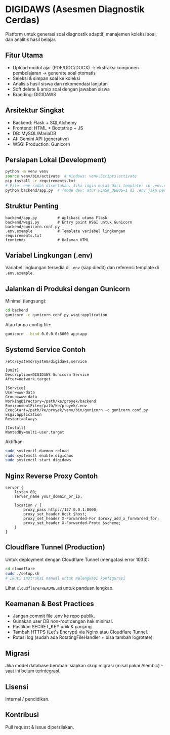 # DIGIDAWS (Asesmen Diagnostik Cerdas)

Platform untuk generasi soal diagnostik adaptif, manajemen koleksi soal, dan analitik hasil belajar.

## Fitur Utama
- Upload modul ajar (PDF/DOC/DOCX) → ekstraksi komponen pembelajaran → generate soal otomatis
- Seleksi & simpan soal ke koleksi
- Analisis hasil siswa dan rekomendasi lanjutan
- Soft delete & arsip soal dengan jawaban siswa
- Branding: DIGIDAWS

## Arsitektur Singkat
- Backend: Flask + SQLAlchemy
- Frontend: HTML + Bootstrap + JS
- DB: MySQL/MariaDB
- AI: Gemini API (generative)
- WSGI Production: Gunicorn

## Persiapan Lokal (Development)
```bash
python -m venv venv
source venv/bin/activate  # Windows: venv\Scripts\activate
pip install -r requirements.txt
# File .env sudah disertakan. Jika ingin mulai dari template: cp .env.example .env
python backend/app.py  # (mode dev; atur FLASK_DEBUG=1 di .env jika perlu)
```

## Struktur Penting
```
backend/app.py         # Aplikasi utama Flask
backend/wsgi.py        # Entry point WSGI untuk Gunicorn
backend/gunicorn.conf.py
.env.example           # Template variabel lingkungan
requirements.txt
frontend/              # Halaman HTML
```

## Variabel Lingkungan (.env)
Variabel lingkungan tersedia di `.env` (siap diedit) dan referensi template di `.env.example`.

## Jalankan di Produksi dengan Gunicorn
Minimal (langsung):
```bash
cd backend
gunicorn -c gunicorn.conf.py wsgi:application
```
Atau tanpa config file:
```bash
gunicorn --bind 0.0.0.0:8000 app:app
```

## Systemd Service Contoh
`/etc/systemd/system/digidaws.service`
```
[Unit]
Description=DIGIDAWS Gunicorn Service
After=network.target

[Service]
User=www-data
Group=www-data
WorkingDirectory=/path/ke/proyek/backend
EnvironmentFile=/path/ke/proyek/.env
ExecStart=/path/ke/proyek/venv/bin/gunicorn -c gunicorn.conf.py wsgi:application
Restart=always

[Install]
WantedBy=multi-user.target
```
Aktifkan:
```bash
sudo systemctl daemon-reload
sudo systemctl enable digidaws
sudo systemctl start digidaws
```

## Nginx Reverse Proxy Contoh
```
server {
	listen 80;
	server_name your_domain_or_ip;

	location / {
		proxy_pass http://127.0.0.1:8000;
		proxy_set_header Host $host;
		proxy_set_header X-Forwarded-For $proxy_add_x_forwarded_for;
		proxy_set_header X-Forwarded-Proto $scheme;
	}
}
```

## Cloudflare Tunnel (Production)
Untuk deployment dengan Cloudflare Tunnel (mengatasi error 1033):
```bash
cd cloudflare
sudo ./setup.sh
# Ikuti instruksi manual untuk melengkapi konfigurasi
```
Lihat `cloudflare/README.md` untuk panduan lengkap.

## Keamanan & Best Practices
- Jangan commit file .env ke repo publik.
- Gunakan user DB non-root dengan hak minimal.
- Pastikan SECRET_KEY unik & panjang.
- Tambah HTTPS (Let's Encrypt) via Nginx atau Cloudflare Tunnel.
- Rotasi log (sudah ada RotatingFileHandler + bisa tambah logrotate).

## Migrasi
Jika model database berubah: siapkan skrip migrasi (misal pakai Alembic) – saat ini belum terintegrasi.

## Lisensi
Internal / pendidikan.

## Kontribusi
Pull request & issue dipersilakan.

